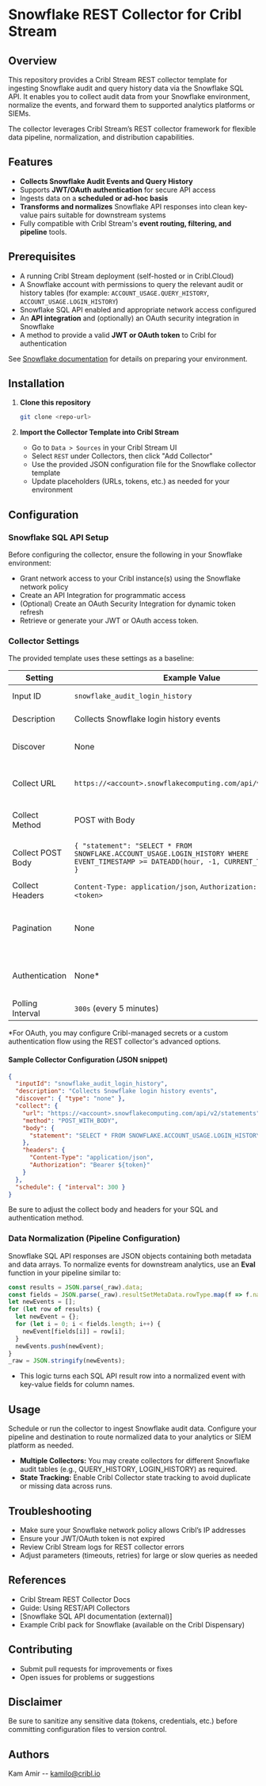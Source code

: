 # Snowflake REST Collector for Cribl Stream

## Overview

This repository provides a Cribl Stream REST collector template for ingesting Snowflake audit and query history data via the Snowflake SQL API. It enables you to collect audit data from your Snowflake environment, normalize the events, and forward them to supported analytics platforms or SIEMs.

The collector leverages Cribl Stream’s REST collector framework for flexible data pipeline, normalization, and distribution capabilities.

## Features

- **Collects Snowflake Audit Events and Query History**
- Supports **JWT/OAuth authentication** for secure API access
- Ingests data on a **scheduled or ad-hoc basis**
- **Transforms and normalizes** Snowflake API responses into clean key-value pairs suitable for downstream systems
- Fully compatible with Cribl Stream's **event routing, filtering, and pipeline** tools.

## Prerequisites

- A running Cribl Stream deployment (self-hosted or in Cribl.Cloud)
- A Snowflake account with permissions to query the relevant audit or history tables (for example: `ACCOUNT_USAGE.QUERY_HISTORY`, `ACCOUNT_USAGE.LOGIN_HISTORY`)
- Snowflake SQL API enabled and appropriate network access configured
- An **API integration** and (optionally) an OAuth security integration in Snowflake
- A method to provide a valid **JWT or OAuth token** to Cribl for authentication

See [Snowflake documentation](https://docs.snowflake.com/en/developer-guide/sql-api) for details on preparing your environment.

## Installation

1. **Clone this repository**
    ```sh
    git clone <repo-url>
    ```

2. **Import the Collector Template into Cribl Stream**
   - Go to `Data > Sources` in your Cribl Stream UI
   - Select `REST` under Collectors, then click "Add Collector"
   - Use the provided JSON configuration file for the Snowflake collector template
   - Update placeholders (URLs, tokens, etc.) as needed for your environment

## Configuration

### Snowflake SQL API Setup

Before configuring the collector, ensure the following in your Snowflake environment:

- Grant network access to your Cribl instance(s) using the Snowflake network policy
- Create an API Integration for programmatic access
- (Optional) Create an OAuth Security Integration for dynamic token refresh
- Retrieve or generate your JWT or OAuth access token.

### Collector Settings

The provided template uses these settings as a baseline:

| Setting                  | Example Value                                                      | Notes                                                                |
|--------------------------|--------------------------------------------------------------------|----------------------------------------------------------------------|
| Input ID                 | `snowflake_audit_login_history`                                    | Unique for each collector                                            |
| Description              | Collects Snowflake login history events                            | Human-readable description                                           |
| Discover                 | None                                                               | No discovery step needed for static queries                          |
| Collect URL              | `https://<account>.snowflakecomputing.com/api/v2/statements`       | Append `/api/v2/statements` to your account URL                      |
| Collect Method           | POST with Body                                                     | Use POST to submit SQL statements                                    |
| Collect POST Body        | `{ "statement": "SELECT * FROM SNOWFLAKE.ACCOUNT_USAGE.LOGIN_HISTORY WHERE EVENT_TIMESTAMP >= DATEADD(hour, -1, CURRENT_TIMESTAMP())" }` | This example fetches the last hour of login events                   |
| Collect Headers          | `Content-Type: application/json`, `Authorization: Bearer <token>`  | Use a valid access or bearer token                                   |
| Pagination               | None                                                               | The SQL API returns all matching events for the time window          |
| Authentication           | None*                                                              | (Token is supplied as a header; use "None" auth mode in Cribl)       |
| Polling Interval         | `300s` (every 5 minutes)                                           | Adjust as needed                                                     |

*For OAuth, you may configure Cribl-managed secrets or a custom authentication flow using the REST collector's advanced options.

#### Sample Collector Configuration (JSON snippet)
```json
{
  "inputId": "snowflake_audit_login_history",
  "description": "Collects Snowflake login history events",
  "discover": { "type": "none" },
  "collect": {
    "url": "https://<account>.snowflakecomputing.com/api/v2/statements",
    "method": "POST_WITH_BODY",
    "body": {
      "statement": "SELECT * FROM SNOWFLAKE.ACCOUNT_USAGE.LOGIN_HISTORY WHERE EVENT_TIMESTAMP >= DATEADD(hour, -1, CURRENT_TIMESTAMP())"
    },
    "headers": {
      "Content-Type": "application/json",
      "Authorization": "Bearer ${token}"
    }
  },
  "schedule": { "interval": 300 }
}
```
Be sure to adjust the collect body and headers for your SQL and authentication method.

### Data Normalization (Pipeline Configuration)

Snowflake SQL API responses are JSON objects containing both metadata and data arrays. To normalize events for downstream analytics, use an **Eval** function in your pipeline similar to:

```javascript
const results = JSON.parse(_raw).data;
const fields = JSON.parse(_raw).resultSetMetaData.rowType.map(f => f.name.toLowerCase());
let newEvents = [];
for (let row of results) {
  let newEvent = {};
  for (let i = 0; i < fields.length; i++) {
    newEvent[fields[i]] = row[i];
  }
  newEvents.push(newEvent);
}
_raw = JSON.stringify(newEvents);
```
- This logic turns each SQL API result row into a normalized event with key-value fields for column names.

## Usage

Schedule or run the collector to ingest Snowflake audit data. Configure your pipeline and destination to route normalized data to your analytics or SIEM platform as needed.

- **Multiple Collectors:** You may create collectors for different Snowflake audit tables (e.g., QUERY_HISTORY, LOGIN_HISTORY) as required.
- **State Tracking:** Enable Cribl Collector state tracking to avoid duplicate or missing data across runs.

## Troubleshooting

- Make sure your Snowflake network policy allows Cribl’s IP addresses
- Ensure your JWT/OAuth token is not expired
- Review Cribl Stream logs for REST collector errors
- Adjust parameters (timeouts, retries) for large or slow queries as needed

## References

- Cribl Stream REST Collector Docs
- Guide: Using REST/API Collectors
- [Snowflake SQL API documentation (external)]
- Example Cribl pack for Snowflake (available on the Cribl Dispensary)

## Contributing

- Submit pull requests for improvements or fixes
- Open issues for problems or suggestions

## Disclaimer

Be sure to sanitize any sensitive data (tokens, credentials, etc.) before committing configuration files to version control.

## Authors

Kam Amir -- kamilo@cribl.io 
